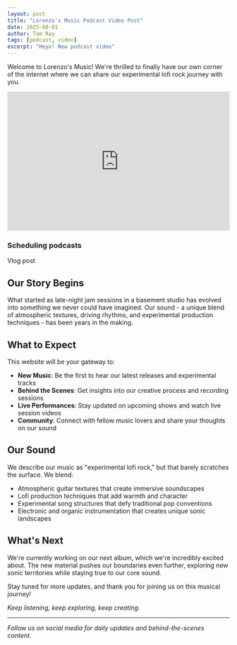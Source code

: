 ```yaml
---
layout: post
title: "Lorenzo's Music Podcast Video Post"
date: 2025-08-01
author: Tom Ray
tags: [podcast, video]
excerpt: "Heyo! New podcast video"
---
```


Welcome to Lorenzo's Music! We're thrilled to finally have our own corner of the internet where we can share our experimental lofi rock journey with you.

<div class="video-card">
    <div class="video-embed">
        <iframe
            width="100%"
            height="315"
            src="https://www.youtube.com/embed/trTFjADjmHo"
            title="Video Title"
            frameborder="0"
            allow="accelerometer; autoplay; clipboard-write; encrypted-media; gyroscope; picture-in-picture"
            allowfullscreen>
        </iframe>
    </div>
    <div class="video-info">
        <h3>Scheduling podcasts</h3>
        <p>Vlog post</p>
    </div>
</div>

## Our Story Begins

What started as late-night jam sessions in a basement studio has evolved into something we never could have imagined. Our sound - a unique blend of atmospheric textures, driving rhythms, and experimental production techniques - has been years in the making.

## What to Expect

This website will be your gateway to:
- **New Music**: Be the first to hear our latest releases and experimental tracks
- **Behind the Scenes**: Get insights into our creative process and recording sessions
- **Live Performances**: Stay updated on upcoming shows and watch live session videos
- **Community**: Connect with fellow music lovers and share your thoughts on our sound

## Our Sound

We describe our music as "experimental lofi rock," but that barely scratches the surface. We blend:
- Atmospheric guitar textures that create immersive soundscapes
- Lofi production techniques that add warmth and character
- Experimental song structures that defy traditional pop conventions
- Electronic and organic instrumentation that creates unique sonic landscapes

## What's Next

We're currently working on our next album, which we're incredibly excited about. The new material pushes our boundaries even further, exploring new sonic territories while staying true to our core sound.

Stay tuned for more updates, and thank you for joining us on this musical journey!

*Keep listening, keep exploring, keep creating.*

---

*Follow us on social media for daily updates and behind-the-scenes content.* 
